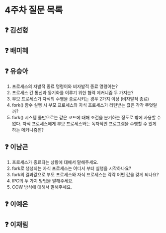 # 4주차 질문 목록

## ❓ 김선형


## ❓ 배미혜


## ❓ 유승아

1. 프로세스의 자발적 종료 명령어와 비자발적 종료 명령어는?
2. 프로세스 간 통신과 동기화를 이루기 위한 협력 메커니즘 두 가지는?
3. 부모 프로세스가 자식의 수행을 종료시키는 경우 2가지 이상 (비자발적 종료)
4. fork() 함수 실행 시 부모 프로세스와 자식 프로세스가 리턴받는 값은 각각 무엇일까?
5. fork() 시스템 콜만으로는 같은 코드에 대해 조건을 분기하는 정도로 밖에 사용할 수 없다. 자식 프로세스에게 부모 프로세스와는 독자적인 프로그램을 수행할 수 있게 하는 메커니즘은?

## ❓ 이남곤

1. 프로세스가 종료되는 상황에 대해서 말해주세요.
2. fork로 생성되는 자식 프로세스는 어디서 부터 실행을 시작하나요?
3. fork의 결과값으로 부모 프로세스와 자식 프로세스는 각각 어떤 값을 갖게 되나요?
4. IPC의 두 가지 방법을 말해주세요.
5. COW 방식에 대해서 말해주세요.

## ❓ 이예은


## ❓ 이채림
